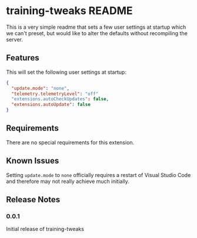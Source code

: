 # training-tweaks README

This is a very simple readme that sets a few user settings at startup which we can't preset, but would like to alter the defaults without recompiling the server.

## Features

This will set the following user settings at startup:

```json
{
  "update.mode": "none",
  "telemetry.telemetryLevel": "off"
  "extensions.autoCheckUpdates": false,
  "extensions.autoUpdate": false
}
```

## Requirements

There are no special requirements for this extension.

## Known Issues

Setting `update.mode` to `none` officially requires a restart of Visual Studio Code and therefore may not really achieve much initially.

## Release Notes

### 0.0.1

Initial release of training-tweaks
